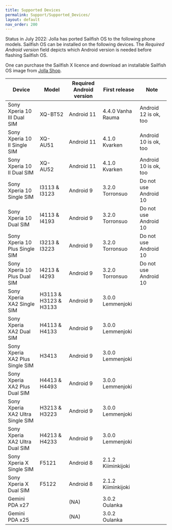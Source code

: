 ```yaml
---
title: Supported Devices
permalink: Support/Supported_Devices/
layout: default
nav_order: 200
---
```


Status in July 2022: Jolla has ported Sailfish OS to the following phone models. Sailfish OS can be installed
on the following devices. The *Required Android version* field depicts which Android version is needed before
flashing Sailfish OS.

One can purchase the Sailfish X licence and download an installable Sailfish OS image from [Jolla Shop](https://shop.jolla.com).


| Device                           | Model                 | Required Android version  | First release       | Note                    |
| -------------------------------- |-----------------------| ------------------------- | ------------------- | ----------------------- |
| Sony Xperia 10 III Dual SIM      | XQ-BT52               | Android 11                | 4.4.0 Vanha Rauma   | Android 12 is ok, too   |
| Sony Xperia 10 II Single SIM     | XQ-AU51               | Android 11                | 4.1.0 Kvarken       | Android 10 is ok, too   |
| Sony Xperia 10 II Dual SIM       | XQ-AU52               | Android 11                | 4.1.0 Kvarken       | Android 10 is ok, too   |
| Sony Xperia 10 Single SIM        | I3113 & I3123         | Android 9                 | 3.2.0 Torronsuo     | Do not use Android 10   |
| Sony Xperia 10 Dual SIM          | I4113 & I4193         | Android 9                 | 3.2.0 Torronsuo     | Do not use Android 10   |
| Sony Xperia 10 Plus Single SIM   | I3213 & I3223         | Android 9                 | 3.2.0 Torronsuo     | Do not use Android 10   |
| Sony Xperia 10 Plus Dual SIM     | I4213 & I4293         | Android 9                 | 3.2.0 Torronsuo     | Do not use Android 10   |
| Sony Xperia XA2 Single SIM       | H3113 & H3123 & H3133 | Android 9                 | 3.0.0 Lemmenjoki    |                         |
| Sony Xperia XA2 Dual SIM         | H4113 & H4133         | Android 9                 | 3.0.0 Lemmenjoki    |                         |
| Sony Xperia XA2 Plus Single SIM  | H3413                 | Android 9                 | 3.0.0 Lemmenjoki    |                         |
| Sony Xperia XA2 Plus Dual SIM    | H4413 & H4493         | Android 9                 | 3.0.0 Lemmenjoki    |                         |
| Sony Xperia XA2 Ultra Single SIM | H3213 & H3223         | Android 9                 | 3.0.0 Lemmenjoki    |                         |
| Sony Xperia XA2 Ultra Dual SIM   | H4213 & H4233         | Android 9                 | 3.0.0 Lemmenjoki    |                         |
| Sony Xperia X Single SIM         | F5121                 | Android 8                 | 2.1.2 Kiiminkijoki  |                         |
| Sony Xperia X Dual SIM           | F5122                 | Android 8                 | 2.1.2 Kiiminkijoki  |                         |
| Gemini PDA x27                   |                       | (NA)                      | 3.0.2 Oulanka       |                         |
| Gemini PDA x25                   |                       | (NA)                      | 3.0.2 Oulanka       |                         |
